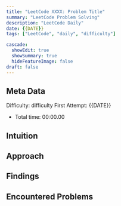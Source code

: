 ```yaml
---
title: "LeetCode XXXX: Problem Title"
summary: "LeetCode Problem Solving"
description: "LeetCode Daily"
date: {{DATE}}
tags: ["LeetCode", "daily", "difficulty"]

cascade:
  showEdit: true
  showSummary: true
  hideFeatureImage: false
draft: false
---
```


## Meta Data

Difficulty: difficulty
First Attempt: {{DATE}}
- Total time: 00:00.00

## Intuition

## Approach

## Findings

## Encountered Problems 